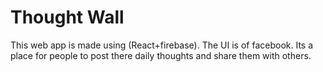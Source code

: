 # Thought Wall
This web app is made using (React+firebase).
The UI is of facebook.
Its a place for people to post there daily thoughts and share them with others.
